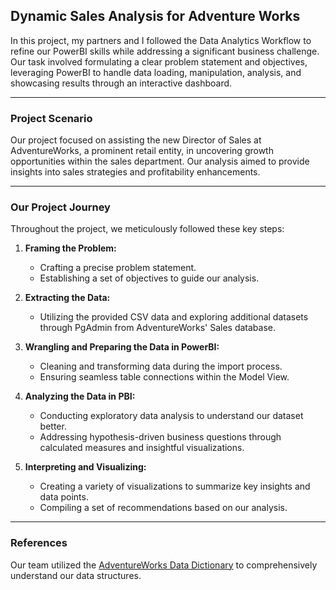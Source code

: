 ## **Dynamic Sales Analysis for Adventure Works**

In this project, my partners and I followed the Data Analytics Workflow to refine our PowerBI skills while addressing a significant business challenge. Our task involved formulating a clear problem statement and objectives, leveraging PowerBI to handle data loading, manipulation, analysis, and showcasing results through an interactive dashboard.

---

### **Project Scenario**

Our project focused on assisting the new Director of Sales at AdventureWorks, a prominent retail entity, in uncovering growth opportunities within the sales department. Our analysis aimed to provide insights into sales strategies and profitability enhancements.

---

### **Our Project Journey**

Throughout the project, we meticulously followed these key steps:

1. **Framing the Problem:**
   - Crafting a precise problem statement.
   - Establishing a set of objectives to guide our analysis.

2. **Extracting the Data:**
   - Utilizing the provided CSV data and exploring additional datasets through PgAdmin from AdventureWorks' Sales database.

3. **Wrangling and Preparing the Data in PowerBI:**
   - Cleaning and transforming data during the import process.
   - Ensuring seamless table connections within the Model View.

4. **Analyzing the Data in PBI:**
   - Conducting exploratory data analysis to understand our dataset better.
   - Addressing hypothesis-driven business questions through calculated measures and insightful visualizations.

5. **Interpreting and Visualizing:**
   - Creating a variety of visualizations to summarize key insights and data points.
   - Compiling a set of recommendations based on our analysis.

---

### **References**

Our team utilized the [AdventureWorks Data Dictionary](https://dataedo.com/download/AdventureWorks.pdf) to comprehensively understand our data structures.
